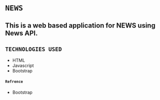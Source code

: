 # `NEWS`

## This is a web based application for NEWS using News API. 

## `TECHNOLOGIES USED`

- HTML
- Javascript 
- Bootstrap

#### `Refrence`
- Bootstrap
